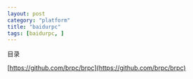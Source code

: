 ```yaml
---
layout: post
category: "platform"
title: "baidurpc"
tags: [baidurpc, ]
---
```


目录

<!-- TOC -->


<!-- /TOC -->

[https://github.com/brpc/brpc](https://github.com/brpc/brpc)
